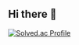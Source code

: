 ## Hi there 👋
[![Solved.ac Profile](http://mazassumnida.wtf/api/v2/generate_badge?boj=wjdwns1107)](https://solved.ac/wjdwns1107/)

<!--
**joon1107/joon1107** is a ✨ _special_ ✨ repository because its `README.md` (this file) appears on your GitHub profile.

Here are some ideas to get you started:

- 🔭 I’m currently working on ...
- 🌱 I’m currently learning ...
- 👯 I’m looking to collaborate on ...
- 🤔 I’m looking for help with ...
- 💬 Ask me about ...
- 📫 How to reach me: ...
- 😄 Pronouns: ...
- ⚡ Fun fact: ...
-->
